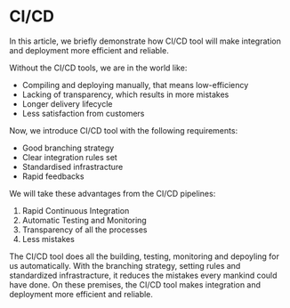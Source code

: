 # CI/CD

In this article, we briefly demonstrate how CI/CD tool will make integration and deployment more efficient and reliable.

Without the CI/CD tools, we are in the world like:

 - Compiling and deploying manually, that means low-efficiency
 - Lacking of transparency, which results in more mistakes
 - Longer delivery lifecycle
 - Less satisfaction from customers

Now, we introduce CI/CD tool with the following requirements:

 - Good branching strategy
 - Clear integration rules set
 - Standardised infrastracture
 - Rapid feedbacks

We will take these advantages from the CI/CD pipelines:

 1. Rapid Continuous Integration
 1. Automatic Testing and Monitoring
 1. Transparency of all the processes
 1. Less mistakes

The CI/CD tool does all the building, testing, monitoring and depoyling for us automatically. With the branching strategy, setting rules and standardized infrastracture, it reduces the mistakes every mankind could have done. On these premises, the CI/CD tool makes integration and deployment more efficient and reliable.
